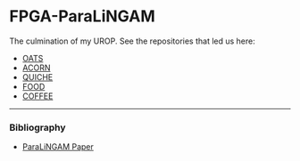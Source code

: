 # FPGA-ParaLiNGAM

The culmination of my UROP.
See the repositories that led us here:
* [OATS](https://github.com/thomas-dsl-johnson/OATS)
* [ACORN](https://github.com/thomas-dsl-johnson/ACORN)
* [QUICHE](https://github.com/thomas-dsl-johnson/QUICHE)
* [FOOD](https://github.com/thomas-dsl-johnson/FOOD)
* [COFFEE](https://github.com/thomas-dsl-johnson/COFFEE)

---

### Bibliography

* [ParaLiNGAM Paper](https://arxiv.org/abs/2109.13993)
